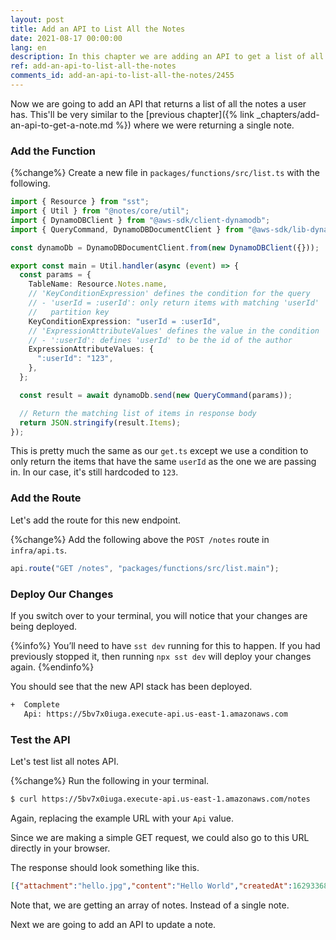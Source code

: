 ```yaml
---
layout: post
title: Add an API to List All the Notes
date: 2021-08-17 00:00:00
lang: en
description: In this chapter we are adding an API to get a list of all the notes a user has. It'll trigger a Lambda function when we hit the API and get the list of notes from our DynamoDB table.
ref: add-an-api-to-list-all-the-notes
comments_id: add-an-api-to-list-all-the-notes/2455
---
```


Now we are going to add an API that returns a list of all the notes a user has. This'll be very similar to the [previous chapter]({% link _chapters/add-an-api-to-get-a-note.md %}) where we were returning a single note.

### Add the Function

{%change%} Create a new file in `packages/functions/src/list.ts` with the following.

```ts
import { Resource } from "sst";
import { Util } from "@notes/core/util";
import { DynamoDBClient } from "@aws-sdk/client-dynamodb";
import { QueryCommand, DynamoDBDocumentClient } from "@aws-sdk/lib-dynamodb";

const dynamoDb = DynamoDBDocumentClient.from(new DynamoDBClient({}));

export const main = Util.handler(async (event) => {
  const params = {
    TableName: Resource.Notes.name,
    // 'KeyConditionExpression' defines the condition for the query
    // - 'userId = :userId': only return items with matching 'userId'
    //   partition key
    KeyConditionExpression: "userId = :userId",
    // 'ExpressionAttributeValues' defines the value in the condition
    // - ':userId': defines 'userId' to be the id of the author
    ExpressionAttributeValues: {
      ":userId": "123",
    },
  };

  const result = await dynamoDb.send(new QueryCommand(params));

  // Return the matching list of items in response body
  return JSON.stringify(result.Items);
});
```

This is pretty much the same as our `get.ts` except we use a condition to only return the items that have the same `userId` as the one we are passing in. In our case, it's still hardcoded to `123`.

### Add the Route

Let's add the route for this new endpoint.

{%change%} Add the following above the `POST /notes` route in `infra/api.ts`.

```ts
api.route("GET /notes", "packages/functions/src/list.main");
```

### Deploy Our Changes

If you switch over to your terminal, you will notice that your changes are being deployed.

{%info%}
You’ll need to have `sst dev` running for this to happen. If you had previously stopped it, then running `npx sst dev` will deploy your changes again.
{%endinfo%}

You should see that the new API stack has been deployed.

```bash
+  Complete
   Api: https://5bv7x0iuga.execute-api.us-east-1.amazonaws.com
```

### Test the API

Let's test list all notes API.

{%change%} Run the following in your terminal.

``` bash
$ curl https://5bv7x0iuga.execute-api.us-east-1.amazonaws.com/notes
```

Again, replacing the example URL with your `Api` value.

Since we are making a simple GET request, we could also go to this URL directly in your browser.

The response should look something like this.

``` json
[{"attachment":"hello.jpg","content":"Hello World","createdAt":1629336889054,"noteId":"a46b7fe0-008d-11ec-a6d5-a1d39a077784","userId":"123"}]
```

Note that, we are getting an array of notes. Instead of a single note.

Next we are going to add an API to update a note.
